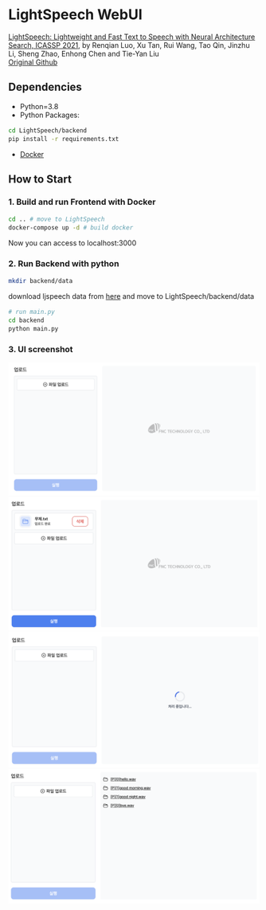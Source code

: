 # LightSpeech WebUI

[LightSpeech: Lightweight and Fast Text to Speech with Neural Architecture Search, ICASSP 2021](https://arxiv.org/abs/2102.04040), by Renqian Luo, Xu Tan, Rui Wang, Tao Qin, Jinzhu Li, Sheng Zhao, Enhong Chen and Tie-Yan Liu  
[Original Github](https://github.com/microsoft/NeuralSpeech/blob/master/LightSpeech)

## Dependencies

- Python=3.8
- Python Packages:

```bash
cd LightSpeech/backend
pip install -r requirements.txt
```

- [Docker](https://www.docker.com/get-started/)

## How to Start

### 1. Build and run Frontend with Docker

```bash
cd .. # move to LightSpeech
docker-compose up -d # build docker
```

Now you can access to localhost:3000

### 2. Run Backend with python

```bash
mkdir backend/data
```

download ljspeech data from [here](https://drive.google.com/drive/folders/17UkcWbZ7hIIrfSCG_MjaiAw82NCL0LJN) and move to LightSpeech/backend/data

```bash
# run main.py
cd backend
python main.py
```

### 3. UI screenshot

![a](readme_image/1.png)
![a](readme_image/2.png)
![a](readme_image/3.png)
![a](readme_image/4.png)
